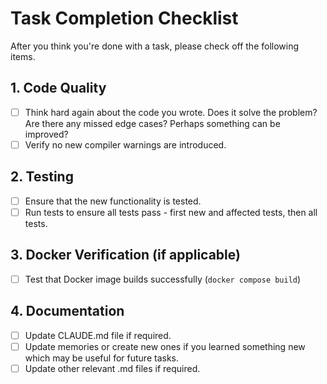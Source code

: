 # Task Completion Checklist

After you think you're done with a task, please check off the following items.

## 1. Code Quality
- [ ] Think hard again about the code you wrote. Does it solve the problem? Are there any missed edge cases? Perhaps something can be improved?
- [ ] Verify no new compiler warnings are introduced.

## 2. Testing
- [ ] Ensure that the new functionality is tested.
- [ ] Run tests to ensure all tests pass - first new and affected tests, then all tests.

## 3. Docker Verification (if applicable)
- [ ] Test that Docker image builds successfully (`docker compose build`)

## 4. Documentation
- [ ] Update CLAUDE.md file if required.
- [ ] Update memories or create new ones if you learned something new which may be useful for future tasks.
- [ ] Update other relevant .md files if required.